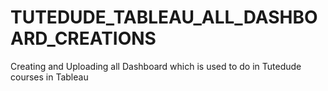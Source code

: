 # TUTEDUDE_TABLEAU_ALL_DASHBOARD_CREATIONS
Creating and Uploading all Dashboard which is used to do in Tutedude courses in Tableau
